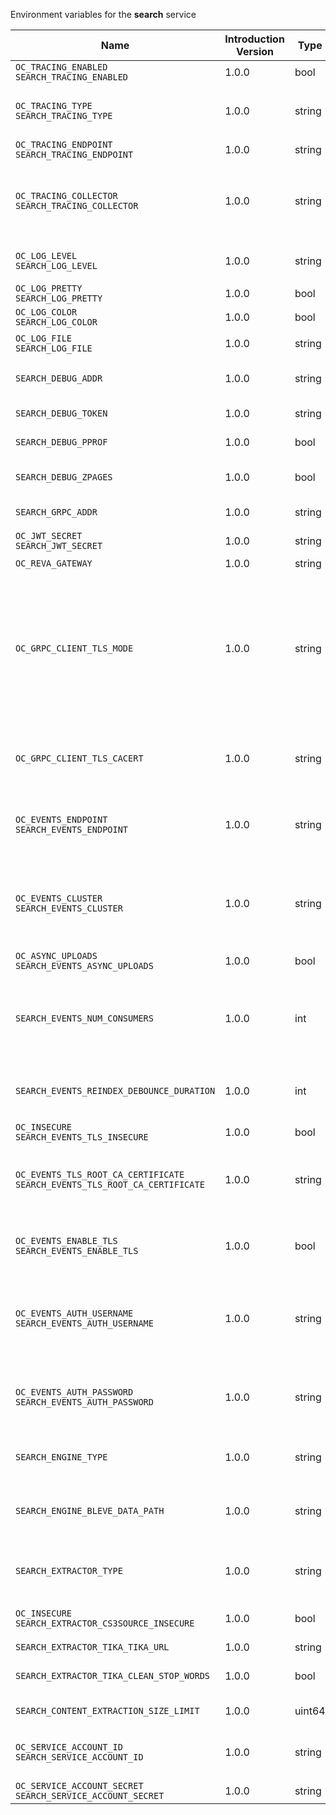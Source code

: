 Environment variables for the **search** service

| Name | Introduction Version | Type | Description | Default Value |
|---|---|---|---|:---|
|`OC_TRACING_ENABLED`<br/>`SEARCH_TRACING_ENABLED`| 1.0.0 |bool|Activates tracing.|false|
|`OC_TRACING_TYPE`<br/>`SEARCH_TRACING_TYPE`| 1.0.0 |string|The type of tracing. Defaults to '', which is the same as 'jaeger'. Allowed tracing types are 'jaeger' and '' as of now.||
|`OC_TRACING_ENDPOINT`<br/>`SEARCH_TRACING_ENDPOINT`| 1.0.0 |string|The endpoint of the tracing agent.||
|`OC_TRACING_COLLECTOR`<br/>`SEARCH_TRACING_COLLECTOR`| 1.0.0 |string|The HTTP endpoint for sending spans directly to a collector, i.e. \http://jaeger-collector:14268/api/traces. Only used if the tracing endpoint is unset.||
|`OC_LOG_LEVEL`<br/>`SEARCH_LOG_LEVEL`| 1.0.0 |string|The log level. Valid values are: 'panic', 'fatal', 'error', 'warn', 'info', 'debug', 'trace'.||
|`OC_LOG_PRETTY`<br/>`SEARCH_LOG_PRETTY`| 1.0.0 |bool|Activates pretty log output.|false|
|`OC_LOG_COLOR`<br/>`SEARCH_LOG_COLOR`| 1.0.0 |bool|Activates colorized log output.|false|
|`OC_LOG_FILE`<br/>`SEARCH_LOG_FILE`| 1.0.0 |string|The path to the log file. Activates logging to this file if set.||
|`SEARCH_DEBUG_ADDR`| 1.0.0 |string|Bind address of the debug server, where metrics, health, config and debug endpoints will be exposed.|127.0.0.1:9224|
|`SEARCH_DEBUG_TOKEN`| 1.0.0 |string|Token to secure the metrics endpoint.||
|`SEARCH_DEBUG_PPROF`| 1.0.0 |bool|Enables pprof, which can be used for profiling.|false|
|`SEARCH_DEBUG_ZPAGES`| 1.0.0 |bool|Enables zpages, which can be used for collecting and viewing in-memory traces.|false|
|`SEARCH_GRPC_ADDR`| 1.0.0 |string|The bind address of the GRPC service.|127.0.0.1:9220|
|`OC_JWT_SECRET`<br/>`SEARCH_JWT_SECRET`| 1.0.0 |string|The secret to mint and validate jwt tokens.||
|`OC_REVA_GATEWAY`| 1.0.0 |string|The CS3 gateway endpoint.|eu.opencloud.api.gateway|
|`OC_GRPC_CLIENT_TLS_MODE`| 1.0.0 |string|TLS mode for grpc connection to the go-micro based grpc services. Possible values are 'off', 'insecure' and 'on'. 'off': disables transport security for the clients. 'insecure' allows using transport security, but disables certificate verification (to be used with the autogenerated self-signed certificates). 'on' enables transport security, including server certificate verification.||
|`OC_GRPC_CLIENT_TLS_CACERT`| 1.0.0 |string|Path/File name for the root CA certificate (in PEM format) used to validate TLS server certificates of the go-micro based grpc services.||
|`OC_EVENTS_ENDPOINT`<br/>`SEARCH_EVENTS_ENDPOINT`| 1.0.0 |string|The address of the event system. The event system is the message queuing service. It is used as message broker for the microservice architecture.|127.0.0.1:9233|
|`OC_EVENTS_CLUSTER`<br/>`SEARCH_EVENTS_CLUSTER`| 1.0.0 |string|The clusterID of the event system. The event system is the message queuing service. It is used as message broker for the microservice architecture. Mandatory when using NATS as event system.|opencloud-cluster|
|`OC_ASYNC_UPLOADS`<br/>`SEARCH_EVENTS_ASYNC_UPLOADS`| 1.0.0 |bool|Enable asynchronous file uploads.|true|
|`SEARCH_EVENTS_NUM_CONSUMERS`| 1.0.0 |int|The amount of concurrent event consumers to start. Event consumers are used for searching files. Multiple consumers increase parallelisation, but will also increase CPU and memory demands. The default value is 0.|0|
|`SEARCH_EVENTS_REINDEX_DEBOUNCE_DURATION`| 1.0.0 |int|The duration in milliseconds the reindex debouncer waits before triggering a reindex of a space that was modified.|1000|
|`OC_INSECURE`<br/>`SEARCH_EVENTS_TLS_INSECURE`| 1.0.0 |bool|Whether to verify the server TLS certificates.|false|
|`OC_EVENTS_TLS_ROOT_CA_CERTIFICATE`<br/>`SEARCH_EVENTS_TLS_ROOT_CA_CERTIFICATE`| 1.0.0 |string|The root CA certificate used to validate the server's TLS certificate. If provided SEARCH_EVENTS_TLS_INSECURE will be seen as false.||
|`OC_EVENTS_ENABLE_TLS`<br/>`SEARCH_EVENTS_ENABLE_TLS`| 1.0.0 |bool|Enable TLS for the connection to the events broker. The events broker is the OpenCloud service which receives and delivers events between the services.|false|
|`OC_EVENTS_AUTH_USERNAME`<br/>`SEARCH_EVENTS_AUTH_USERNAME`| 1.0.0 |string|The username to authenticate with the events broker. The events broker is the OpenCloud service which receives and delivers events between the services.||
|`OC_EVENTS_AUTH_PASSWORD`<br/>`SEARCH_EVENTS_AUTH_PASSWORD`| 1.0.0 |string|The password to authenticate with the events broker. The events broker is the OpenCloud service which receives and delivers events between the services.||
|`SEARCH_ENGINE_TYPE`| 1.0.0 |string|Defines which search engine to use. Defaults to 'bleve'. Supported values are: 'bleve'.|bleve|
|`SEARCH_ENGINE_BLEVE_DATA_PATH`| 1.0.0 |string|The directory where the filesystem will store search data. If not defined, the root directory derives from $OC_BASE_DATA_PATH/search.|/home/chaser/.opencloud/search|
|`SEARCH_EXTRACTOR_TYPE`| 1.0.0 |string|Defines the content extraction engine. Defaults to 'basic'. Supported values are: 'basic' and 'tika'.|basic|
|`OC_INSECURE`<br/>`SEARCH_EXTRACTOR_CS3SOURCE_INSECURE`| 1.0.0 |bool|Ignore untrusted SSL certificates when connecting to the CS3 source.|false|
|`SEARCH_EXTRACTOR_TIKA_TIKA_URL`| 1.0.0 |string|URL of the tika server.|http://127.0.0.1:9998|
|`SEARCH_EXTRACTOR_TIKA_CLEAN_STOP_WORDS`| 1.0.0 |bool|Defines if stop words should be cleaned or not. See the documentation for more details.|true|
|`SEARCH_CONTENT_EXTRACTION_SIZE_LIMIT`| 1.0.0 |uint64|Maximum file size in bytes that is allowed for content extraction.|20971520|
|`OC_SERVICE_ACCOUNT_ID`<br/>`SEARCH_SERVICE_ACCOUNT_ID`| 1.0.0 |string|The ID of the service account the service should use. See the 'auth-service' service description for more details.||
|`OC_SERVICE_ACCOUNT_SECRET`<br/>`SEARCH_SERVICE_ACCOUNT_SECRET`| 1.0.0 |string|The service account secret.||